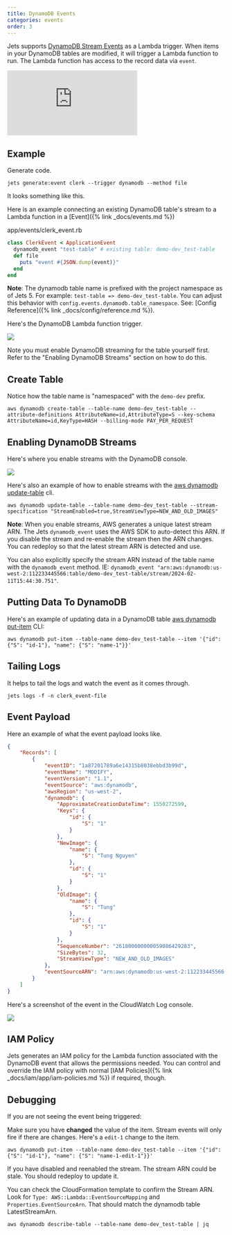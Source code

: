 ```yaml
---
title: DynamoDB Events
categories: events
order: 3
---
```


Jets supports [DynamoDB Stream Events](https://docs.aws.amazon.com/amazondynamodb/latest/developerguide/Streams.Lambda.html) as a Lambda trigger. When items in your DynamoDB tables are modified, it will trigger a Lambda function to run.  The Lambda function has access to the record data via `event`.

<div class="video-box"><div class="video-container"><iframe src="https://www.youtube.com/embed/KciTGXq3msM" frameborder="0" allowfullscreen=""></iframe></div></div>

## Example

Generate code.

    jets generate:event clerk --trigger dynamodb --method file

It looks something like this.

Here is an example connecting an existing DynamoDB table's stream to a Lambda function in a [Event]({% link _docs/events.md %})

app/events/clerk_event.rb

```ruby
class ClerkEvent < ApplicationEvent
  dynamodb_event "test-table" # existing table: demo-dev_test-table
  def file
    puts "event #{JSON.dump(event)}"
  end
end
```

**Note**: The dynamodb table name is prefixed with the project namespace as of Jets 5. For example: `test-table => demo-dev_test-table`. You can adjust this behavior with `config.events.dynamodb.table_namespace`. See: [Config Reference]({% link _docs/config/reference.md %}).

Here's the DynamoDB Lambda function trigger.

![](/img/docs/dynamodb-trigger.png)

Note you must enable DynamoDB streaming for the table yourself first.  Refer to the "Enabling DynamoDB Streams" section on how to do this.

## Create Table

Notice how the table name is "namespaced" with the `demo-dev` prefix.

    aws dynamodb create-table --table-name demo-dev_test-table --attribute-definitions AttributeName=id,AttributeType=S --key-schema AttributeName=id,KeyType=HASH --billing-mode PAY_PER_REQUEST

## Enabling DynamoDB Streams

Here's where you enable streams with the DynamoDB console.

![](/img/docs/dynamodb-stream.png)

Here's also an example of how to enable streams with the [aws dynamodb update-table](https://docs.aws.amazon.com/cli/latest/reference/dynamodb/update-table.html) cli.

    aws dynamodb update-table --table-name demo-dev_test-table --stream-specification "StreamEnabled=true,StreamViewType=NEW_AND_OLD_IMAGES"

**Note**: When you enable streams, AWS generates a unique latest stream ARN. The Jets `dynamodb_event` uses the AWS SDK to auto-detect this ARN. If you disable the stream and re-enable the stream then the ARN changes. You can redeploy so that the latest stream ARN is detected and use.

You can also explicitly specify the stream ARN instead of the table name with the `dynamodb_event` method. IE: `dynamodb_event "arn:aws:dynamodb:us-west-2:112233445566:table/demo-dev_test-table/stream/2024-02-11T15:44:30.751"`.

## Putting Data To DynamoDB

Here's an example of updating data in a DynamoDB table [aws dynamodb put-item](https://docs.aws.amazon.com/cli/latest/reference/dynamodb/put-item.html) CLI:

    aws dynamodb put-item --table-name demo-dev_test-table --item '{"id": {"S": "id-1"}, "name": {"S": "name-1"}}'

## Tailing Logs

It helps to tail the logs and watch the event as it comes through.

    jets logs -f -n clerk_event-file

## Event Payload

Here an example of what the event payload looks like.

```json
{
    "Records": [
        {
            "eventID": "1a87201789a6e14315b8038ebbd3b99d",
            "eventName": "MODIFY",
            "eventVersion": "1.1",
            "eventSource": "aws:dynamodb",
            "awsRegion": "us-west-2",
            "dynamodb": {
                "ApproximateCreationDateTime": 1550272599,
                "Keys": {
                    "id": {
                        "S": "1"
                    }
                },
                "NewImage": {
                    "name": {
                        "S": "Tung Nguyen"
                    },
                    "id": {
                        "S": "1"
                    }
                },
                "OldImage": {
                    "name": {
                        "S": "Tung"
                    },
                    "id": {
                        "S": "1"
                    }
                },
                "SequenceNumber": "261800000000059086429283",
                "SizeBytes": 32,
                "StreamViewType": "NEW_AND_OLD_IMAGES"
            },
            "eventSourceARN": "arn:aws:dynamodb:us-west-2:112233445566:table/test-table/stream/2019-02-15T23:01:06.871"
        }
    ]
}
```

Here's a screenshot of the event in the CloudWatch Log console.

![](/img/docs/dynamodb-event-log.png)


## IAM Policy

Jets generates an IAM policy for the Lambda function associated with the DynamoDB event that allows the permissions needed.  You can control and override the IAM policy with normal [IAM Policies]({% link _docs/iam/app/iam-policies.md %}) if required, though.

## Debugging

If you are not seeing the event being triggered:

Make sure you have **changed** the value of the item. Stream events will only fire if there are changes. Here's a `edit-1` change to the item.

    aws dynamodb put-item --table-name demo-dev_test-table --item '{"id": {"S": "id-1"}, "name": {"S": "name-1-edit-1"}}'

If you have disabled and reenabled the stream. The stream ARN could be stale. You should redeploy to update it.

You can check the CloudFormation template to confirm the Stream ARN. Look for `Type: AWS::Lambda::EventSourceMapping` and `Properties.EventSourceArn`. That should match the dynamodb table LatestStreamArn.

    aws dynamodb describe-table --table-name demo-dev_test-table | jq

